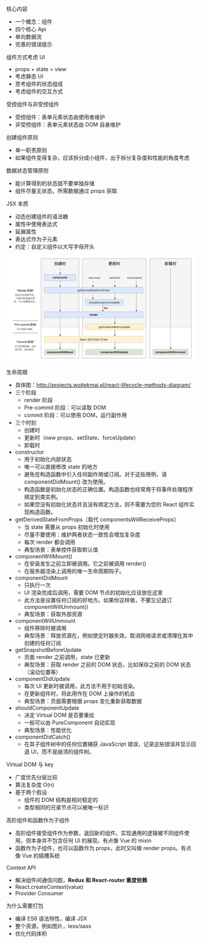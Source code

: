 核心内容
* 一个概念：组件
* 四个核心 Api
* 单向数据流
* 完善的错误提示

组件方式考虑 UI
* props + state = view
* 考虑静态 UI
* 思考组件的状态组成
* 考虑组件的交互方式

受控组件与非受控组件
* 受控组件：表单元素状态由使用者维护
* 非受控组件：表单元素状态由 DOM 自身维护

创建组件原则
* 单一职责原则
* 如果组件变得复杂，应该拆分成小组件，出于拆分复杂度和性能的角度考虑

数据状态管理原则
* 能计算得到的状态就不要单独存储
* 组件尽量无状态，所需数据通过 props 获取

JSX 本质
* 动态创建组件的语法糖
* 属性中使用表达式
* 延展属性
* 表达式作为子元素
* 约定：自定义组件以大写字母开头

![React 16.4 生命周期](react-lifecycle.png)

生命周期
* 具体图：http://projects.wojtekmaj.pl/react-lifecycle-methods-diagram/
* 三个阶段
  * render 阶段
  * Pre-commit 阶段：可以读取 DOM
  * commit 阶段：可以使用 DOM，运行副作用
* 三个时刻
  * 创建时
  * 更新时（new props、setState、forceUpdate）
  * 卸载时
* constructor
  * 用于初始化内部状态
  * 唯一可以直接修改 state 的地方
  * 避免在构造函数中引入任何副作用或订阅。对于这些用例，请 componentDidMount() 改为使用。
  * 构造函数是初始化状态的正确位置。构造函数也经常用于将事件处理程序绑定到类实例。
  * 如果您没有初始化状态并且没有绑定方法，则不需要为您的 React 组件实现构造函数。
* getDerivedStateFromProps（取代 componentsWillReceiveProps）
  * 当 state 需要从 props 初始化时使用
  * 尽量不要使用：维护两者状态一致性会增加复杂度
  * 每次 render 都会调用
  * 典型场景：表单控件获取默认值
* componentWillMount()
  * 在安装发生之前立即被调用。它之前被调用 render()
  * 在服务器渲染上调用的唯一生命周期钩子。
* componentDidMount
  * 只执行一次
  * UI 渲染完成后调用，需要 DOM 节点的初始化应该放在这里
  * 此方法是设置任何订阅的好地方。如果你这样做，不要忘记退订 componentWillUnmount()
  * 典型场景：获取外部资源
* componentWillUnmount
  * 组件移除时被调用
  * 典型场景：释放资源在，例如使定时器失效，取消网络请求或清理在其中创建的任何订阅
* getSnapshotBeforeUpdate
  * 页面 render 之前调用，state 已更新
  * 典型场景：获取 render 之前的 DOM 状态，比如保存之前的 DOM 状态（滚动位置等）
* componentDidUpdate
  * 每次 UI 更新时被调用，此方法不用于初始渲染。
  * 在更新组件时，将此用作在 DOM 上操作的机会
  * 典型场景：页面需要根据 props 变化重新获取数据
* shouldComponentUpdate
  * 决定 Virtual DOM 是否要重绘
  * 一般可以由 PureComponent 自动实现
  * 典型场景：性能优化
* componentDidCatch()
  * 在其子组件树中的任何位置捕获 JavaScript 错误，记录这些错误并显示回退 UI，而不是崩溃的组件树。

Virtual DOM 与 key
* 广度优先分层比较
* 算法复杂度 O(n)
* 基于两个假设
  * 组件的 DOM 结构是相对稳定的
  * 类型相同的兄弟节点可以被唯一标识

高阶组件和函数作为子组件
* 高阶组件接受组件作为参数，返回新的组件。实现通用的逻辑被不同组件使用，但本身并不包含任何 UI 的展现。有点像 Vue 的 mixin
* 函数作为子组件，也可以函数作为 props，此时又叫做 render props。有点像 Vue 的插槽系统

Context API
* 解决组件间通信问题，**Redux 和 React-router 重度依赖**
* React.createContext(value)
* Provider Consumer

为什么需要打包
* 编译 ES6 语法特性，编译 JSX
* 整个资源，例如图片，less/sass
* 优化代码体积
